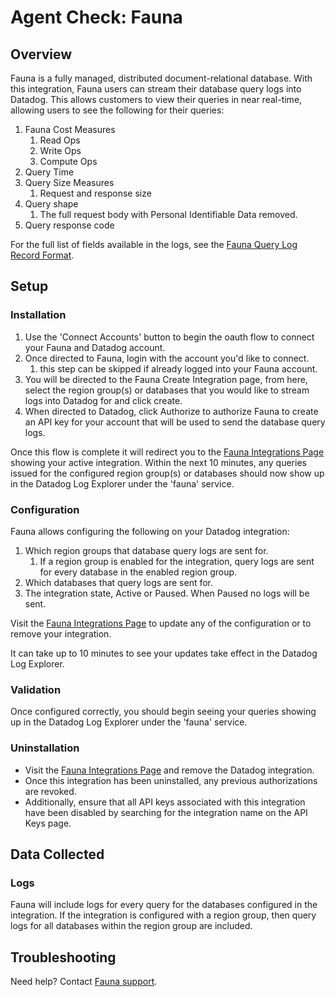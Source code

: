 # Agent Check: Fauna

## Overview

Fauna is a fully managed, distributed document-relational database. With this integration, Fauna users can stream their 
database query logs into Datadog. This allows customers to view their queries in near real-time, allowing users to see
the following for their queries:
1. Fauna Cost Measures
   1. Read Ops
   2. Write Ops
   3. Compute Ops
2. Query Time
3. Query Size Measures
   1. Request and response size
4. Query shape
   1. The full request body with Personal Identifiable Data removed.
5. Query response code

For the full list of fields available in the logs, see the [Fauna Query Log Record Format][1].

## Setup

### Installation

1. Use the 'Connect Accounts' button to begin the oauth flow to connect your Fauna and Datadog account.
2. Once directed to Fauna, login with the account you'd like to connect.
   1. this step can be skipped if already logged into your Fauna account.
3. You will be directed to the Fauna Create Integration page, from here, select the region group(s) or databases that you would like to stream logs into Datadog for and click create.
4. When directed to Datadog, click Authorize to authorize Fauna to create an API key for your account that will be used to send the database query logs.

Once this flow is complete it will redirect you to the [Fauna Integrations Page][2] showing your active integration.
Within the next 10 minutes, any queries issued for the configured region group(s) or databases should now show up in the 
Datadog Log Explorer under the 'fauna' service.

### Configuration

Fauna allows configuring the following on your Datadog integration:
1. Which region groups that database query logs are sent for.
   1. If a region group is enabled for the integration, query logs are sent for every database in the enabled region group.
2. Which databases that query logs are sent for.
3. The integration state, Active or Paused. When Paused no logs will be sent.

Visit the [Fauna Integrations Page][2] to update any of the configuration or to remove your integration.

It can take up to 10 minutes to see your updates take effect in the Datadog Log Explorer.

### Validation

Once configured correctly, you should begin seeing your queries showing up in the Datadog Log Explorer under the 'fauna' service.

### Uninstallation
 - Visit the [Fauna Integrations Page][2] and remove the Datadog integration.
 - Once this integration has been uninstalled, any previous authorizations are revoked.
 - Additionally, ensure that all API keys associated with this integration have been disabled by searching for the integration name on the API Keys page.

## Data Collected

### Logs

Fauna will include logs for every query for the databases configured in the integration. 
If the integration is configured with a region group, then query logs for all databases within the region group are included.

## Troubleshooting

Need help? Contact [Fauna support](mailto:support@fauna.com).

[1]: https://docs.fauna.com/fauna/current/tools/query_log/reference/log_reference
[2]: https://dashboard.fauna.com/resources/integrations

